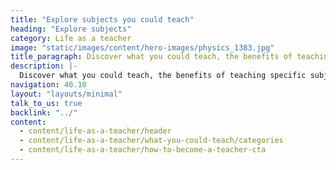 ```yaml
---
title: "Explore subjects you could teach"
heading: "Explore subjects"
category: Life as a teacher
image: "static/images/content/hero-images/physics_1383.jpg"
title_paragraph: Discover what you could teach, the benefits of teaching specific subjects and how to take your next steps to become a teacher. 
description: |-
  Discover what you could teach, the benefits of teaching specific subjects and how to take your next steps to become a teacher.
navigation: 40.10
layout: "layouts/minimal"
talk_to_us: true
backlink: "../"
content:
  - content/life-as-a-teacher/header
  - content/life-as-a-teacher/what-you-could-teach/categories
  - content/life-as-a-teacher/how-to-become-a-teacher-cta
---
```

